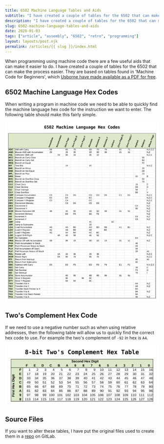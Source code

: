 ```yaml
---
title: 6502 Machine Language Tables and Aids
subtitle: "I have created a couple of tables for the 6502 that can make the process easier."
description: "I have created a couple of tables for the 6502 that can make the process easier."
slug: 6502-machine-language-tables-and-aids
date: 2020-01-03
tags: ["article", "assembly", "6502", "retro", "programming"]
layout: layouts/post.njk
permalink: /articles/{{ slug }}/index.html
---
```


When programming using machine code there are a few useful aids that can make it easier to do. I have created a couple of tables for the 6502 that can make the process easier. They are based on tables found in 'Machine Code for Beginners', which [Usborne have made available as a PDF for free](https://usborne.com/browse-books/features/computer-and-coding-books/).

## 6502 Machine Language Hex Codes

When writing a program in machine code we need to be able to quickly find the machine language hex code for the instruction we want to enter. The following table should make this fairly simple.

![6502 Machine Language Hex Code Table](/static/img/posts/articles/6502_machine_language_hex_codes_table.jpg)

## Two's Complement Hex Code

If we need to use a negative number such as when using relative addresses, then the following table will allow us to quickly find the correct hex code to use. For example the two's complement of `-92` in hex is `A4`.

![8-bit Two's Complement Hex Table](/static/img/posts/articles/8_bit_twos_complement_hex_table.jpg)

## Source Files

If you want to alter these tables, I have put the original files used to create them in a [repo](https://gitlab.com/bejoistic/machine_language_aids) on GitLab.
